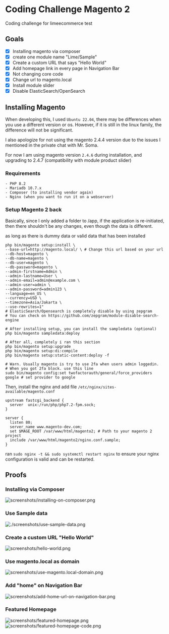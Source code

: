# Coding Challenge Magento 2
Coding challenge for limeecommerce test

## Goals
- [x] Installing magento via composer
- [x] create one module name "Lime/Sample" 
- [x] Create a custom URL that says "Hello World"
- [x] Add homepage link in every page in Navigation Bar
- [x] Not changing core code
- [x] Change url to magento.local
- [x] Install module slider
- [x] Disable ElasticSearch/OpenSearch

## Installing Magento 
When developing this, I used `Ubuntu 22.04`, there may be differences when you use a different version or os.
However, if it is still in the linux family, the difference will not be significant.

I also apologize for not using the magento 2.4.4 version due to the issues I mentioned in the private chat with Mr. Soma.

For now I am using magento version `2.4.6` during installation, and upgrading to 2.4.7 (compatibility with module product slider)

### Requirements
```
- PHP 8.2
- Mariadb 10.7.x
- Composer (to installing vendor again)
- Nginx (when you want to run it on a webserver)
```

### Setup Magento 2 back
Basically, since I only added a folder to /app, if the application is re-initiated, then there shouldn't be any changes, even though the data is different.

as long as there is dummy data or valid data that has been installed
```
php bin/magento setup:install \
--base-url=http://magento.local/ \ # Change this url based on your url
--db-host=magento \
--db-name=magento \
--db-user=magento \
--db-password=magento \
--admin-firstname=Admin \
--admin-lastname=User \
--admin-email=admin@example.com \
--admin-user=admin \
--admin-password=admin123 \
--language=en_US \
--currency=USD \
--timezone=Asia/Jakarta \
--use-rewrites=1"
# ElasticSearch/Opensearch is completely disable by using zepgram
# You can check on https://github.com/zepgram/module-disable-search-engine

# After installing setup, you can install the sampledata (optional)
php bin/magento sampledata:deploy

# After all, completely i ran this section
php bin/magento setup:upgrade
php bin/magento setup:di:compile
php bin/magento setup:static-content:deploy -f

# Warn. Usually magento is try to use 2fa when users admin loggedin.
# When you got 2fa block. use this line
sudo bin/magento config:set twofactorauth/general/force_providers google # set provider to google
```

Then, install the nginx and add file `/etc/nginx/sites-available/magento.conf`
```
upstream fastcgi_backend {
  server  unix:/run/php/php7.2-fpm.sock;
}

server {
  listen 80;
  server_name www.magento-dev.com;
  set $MAGE_ROOT /var/www/html/magento2; # Path to your magento 2 project
  include /var/www/html/magento2/nginx.conf.sample;
}
```

ran `sudo nginx -t && sudo systemctl restart nginx` to ensure your nginx configuration is valid and can be restarted.


## Proofs

### Installing via Composer
![screenshots/installing-on-composer.png](screenshots/installing-on-composer.png)

### Use Sample data
![./screenshots/use-sample-data.png](./screenshots/use-sample-data.png)

### Create a custom URL "Hello World"
![screenshots/hello-world.png](screenshots/hello-world.png)

### Use magento.local as domain
![screenshots/use-magento.local-domain.png](screenshots/use-magento.local-domain.png)

### Add "home" on Navigation Bar 
![screenshots/add-home-url-on-navigation-bar.png](screenshots/add-home-url-on-navigation-bar.png)

### Featured Homepage
![screenshots/featured-homepage.png](screenshots/featured-homepage.png)
![screenshots/featured-homepage-code.png](screenshots/featured-homepage-code.png)

